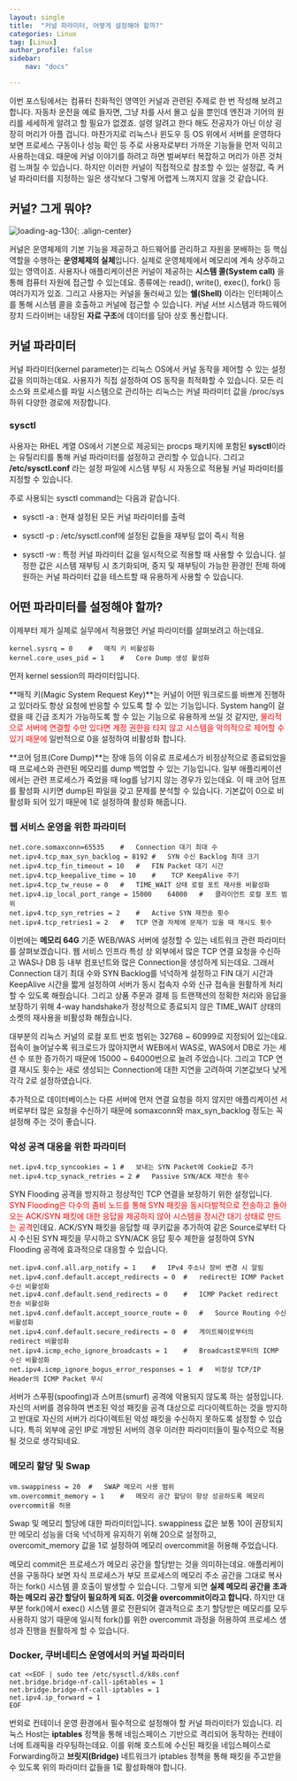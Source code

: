 ```yaml
---
layout: single
title:  "커널 파라미터, 어떻게 설정해야 할까?"
categories: Linux
tag: [Linux]
author_profile: false
sidebar:
    nav: "docs"

---
```


이번 포스팅에서는 컴퓨터 친화적인 영역인 커널과 관련된 주제로 한 번 작성해 보려고 합니다. 자동차 운전을 예로 들자면, 그냥 차를 사서 몰고 싶을 뿐인데 엔진과 기어의 원리를 세세하게 알려고 할 필요가 없겠죠. 설령 알려고 한다 해도 전공자가 아닌 이상 굉장히 머리가 아플 겁니다. 마찬가지로 리눅스나 윈도우 등 OS 위에서 서버를 운영하다 보면 프로세스 구동이나 성능 확인 등 주로 사용자로부터 가까운 기능들을 먼저 익히고 사용하는데요. 때문에 커널 이야기를 하려고 하면 벌써부터 복잡하고 머리가 아픈 것처럼 느껴질 수 있습니다. 하지만 이러한 커널이 직접적으로 참조할 수 있는 설정값, 즉 커널 파라미터를 지정하는 일은 생각보다 그렇게 어렵게 느껴지지 않을 것 같습니다.

## 커널? 그게 뭐야?

<img title="" src="../../images/2025-01-20-linux-kernel-parameter/92b5b16e0d366d13cf84dffea056ac11e72e3de6.png" alt="loading-ag-130" data-align="center">{: .align-center}

커널은 운영체제의 기본 기능을 제공하고 하드웨어를 관리하고 자원을 분배하는 등 핵심 역할을 수행하는 **운영체제의 실체**입니다. 실제로 운영체제에서 메모리에 계속 상주하고 있는 영역이죠. 사용자나 애플리케이션은 커널이 제공하는 **시스템 콜(System call)** 을 통해 컴퓨터 자원에 접근할 수 있는데요. 종류에는 read(), write(), exec(), fork() 등 여러가지가 있죠. 그리고 사용자는 커널을 둘러싸고 있는 **쉘(Shell)** 이라는 인터페이스를 통해 시스템 콜을 호출하고 커널에 접근할 수 있습니다. 커널 서브 시스템과 하드웨어 장치 드라이버는 내장된 **자료 구조**에 데이터를 담아 상호 통신합니다.

## 커널 파라미터

커널 파라미터(kernel parameter)는 리눅스 OS에서 커널 동작을 제어할 수 있는 설정값을 의미하는데요. 사용자가 직접 설정하여 OS 동작을 최적화할 수 있습니다. 모든 리소스와 프로세스를 파일 시스템으로 관리하는 리눅스는 커널 파라미터 값을 /proc/sys 하위 다양한 경로에 저장합니다.

### sysctl

사용자는 RHEL 계열 OS에서 기본으로 제공되는 procps 패키지에 포함된 **sysctl**이라는 유틸리티를 통해 커널 파라미터를 설정하고 관리할 수 있습니다. 그리고 **/etc/sysctl.conf** 라는 설정 파일에 시스템 부팅 시 자동으로 적용될 커널 파라미터를 지정할 수 있습니다.

주로 사용되는 sysctl command는 다음과 같습니다.

* sysctl -a : 현재 설정된 모든 커널 파라미터를 출력

* sysctl -p : /etc/sysctl.conf에 설정된 값들을 재부팅 없이 즉시 적용

* sysctl -w : 특정 커널 파라미터 값을 일시적으로 적용할 때 사용할 수 있습니다. 설정한 값은 시스템 재부팅 시 초기화되며, 중지 및 재부팅이 가능한 환경인 전제 하에 원하는 커널 파라미터 값을 테스트할 때 유용하게 사용할 수 있습니다.

## 어떤 파라미터를 설정해야 할까?

이제부터 제가 실제로 실무에서 적용했던 커널 파라미터를 살펴보려고 하는데요.

```
kernel.sysrq = 0    #   매직 키 비활성화
kernel.core_uses_pid = 1    #   Core Dump 생성 활성화
```

먼저 kernel session의 파라미터입니다.

**매직 키(Magic System Request Key)**는 커널이 어떤 워크로드를 바쁘게 진행하고 있더라도 항상 요청에 반응할 수 있도록 할 수 있는 기능입니다. System hang이 걸렸을 때 긴급 조치가 가능하도록 할 수 있는 기능으로 유용하게 쓰일 것 같지만, <span style="color:red">물리적으로 서버에 연결할 수만 있다면 계정 권한을 타지 않고 시스템을 악의적으로 제어할 수 있기 때문에</span> 일반적으로 0을 설정하여 비활성화 합니다.

**코어 덤프(Core Dump)**는 장애 등의 이유로 프로세스가 비정상적으로 종료되었을 때 프로세스와 관련된 메모리를 dump 백업할 수 있는 기능입니다. 일부 애플리케이션에서는 관련 프로세스가 죽었을 때 log를 남기지 않는 경우가 있는데요. 이 때 코어 덤프를 활성화 시키면 dump된 파일을 갖고 문제를 분석할 수 있습니다. 기본값이 0으로 비활성화 되어 있기 때문에 1로 설정하여 활성화 해줍니다.
### 웹 서비스 운영을 위한 파라미터
```
net.core.somaxconn=65535    #   Connection 대기 최대 수
net.ipv4.tcp_max_syn_backlog = 8192 #   SYN 수신 Backlog 최대 크기
net.ipv4.tcp_fin_timeout = 10   #   FIN Packet 대기 시간
net.ipv4.tcp_keepalive_time = 10    #    TCP KeepAlive 주기
net.ipv4.tcp_tw_reuse = 0   #   TIME_WAIT 상태 로컬 포트 재사용 비활성화
net.ipv4.ip_local_port_range = 15000    64000   #   클라이언트 로컬 포트 범위
net.ipv4.tcp_syn_retries = 2    #   Active SYN 재전송 횟수
net.ipv4.tcp_retries1 = 2   #   TCP 연결 자체에 문제가 있을 때 재시도 횟수
```
이번에는 **메모리 64G** 기준 WEB/WAS 서버에 설정할 수 있는 네트워크 관련 파라미터를 살펴보겠습니다. 웹 서비스 인프라 특성 상 외부에서 많은 TCP 연결 요청을 수신하고 WAS나 DB 등 내부 컴포넌트와 많은 Connection을 생성하게 되는데요. 그래서 Connection 대기 최대 수와 SYN Backlog를 넉넉하게 설정하고 FIN 대기 시간과 KeepAlive 시간을 짧게 설정하여 서버가 동시 접속자 수와 신규 접속을 원활하게 처리할 수 있도록 해줬습니다. 그리고 상품 주문과 결제 등 트랜잭션의 정확한 처리와 응답을 보장하기 위해 4-way handshake가 정상적으로 종료되지 않은 TIME_WAIT 상태의 소켓의 재사용을 비활성화 해줬습니다.

대부분의 리눅스 커널의 로컬 포트 번호 범위는 32768 ~ 60999로 지정되어 있는데요. 접속이 늘어날수록 워크로드가 많아지면서 WEB에서 WAS로, WAS에서 DB로 가는 세션 수 또한 증가하기 때문에 15000 ~ 64000번으로 늘려 주었습니다. 그리고 TCP 연결 재시도 횟수는 새로 생성되는 Connection에 대한 지연을 고려하여 기본값보다 낮게 각각 2로 설정하였습니다.

추가적으로 데이터베이스는 다른 서버에 먼저 연결 요청을 하지 않지만 애플리케이션 서버로부터 많은 요청을 수신하기 때문에 somaxconn와 max_syn_backlog 정도는 꼭 설정해 주는 것이 좋습니다.
### 악성 공격 대응을 위한 파라미터
```
net.ipv4.tcp_syncookies = 1 #   보내는 SYN Packet에 Cookie값 추가
net.ipv4.tcp_synack_retries = 2 #   Passive SYN/ACK 재전송 횟수
```
SYN Flooding 공격을 방지하고 정상적인 TCP 연결을 보장하기 위한 설정입니다. <span style="color:red">SYN Flooding은 다수의 좀비 노드를 통해 SYN 패킷을 동시다발적으로 전송하고 돌아오는 ACK/SYN 패킷에 대한 응답을 제공하지 않아 시스템을 장시간 대기 상태로 만드는 공격</span>인데요. ACK/SYN 패킷을 응답할 때 쿠키값을 추가하여 같은 Source로부터 다시 수신된 SYN 패킷을 무시하고 SYN/ACK 응답 횟수 제한을 설정하여 SYN Flooding 공격에 효과적으로 대응할 수 있습니다.
```
net.ipv4.conf.all.arp_notify = 1    #   IPv4 주소나 장비 변경 시 알림
net.ipv4.conf.default.accept_redirects = 0  #   redirect된 ICMP Packet 수신 비활성화
net.ipv4.conf.default.send_redirects = 0    #   ICMP Packet redirect 전송 비활성화
net.ipv4.conf.default.accept_source_route = 0   #   Source Routing 수신 비활성화
net.ipv4.conf.default.secure_redirects = 0  #   게이트웨이로부터의 redirect 비활성화
net.ipv4.icmp_echo_ignore_broadcasts = 1    #   Broadcast로부터의 ICMP 수신 비활성화
net.ipv4.icmp_ignore_bogus_error_responses = 1  #   비정상 TCP/IP Header의 ICMP Packet 무시
```
서버가 스푸핑(spoofing)과 스머프(smurf) 공격에 악용되지 않도록 하는 설정입니다. 자신의 서버를 경유하여 변조된 악성 패킷을 공격 대상으로 리다이렉트하는 것을 방지하고 반대로 자신의 서버가 리다이렉트된 악성 패킷을 수신하지 못하도록 설정할 수 있습니다. 특히 외부에 공인 IP로 개방된 서버의 경우 이러한 파라미터들이 필수적으로 적용될 것으로 생각되네요.
### 메모리 할당 및 Swap
```
vm.swappiness = 20  #   SWAP 메모리 사용 범위
vm.overcommit_memory = 1    #   메모리 공간 할당이 항상 성공하도록 메모리 overcommit을 허용
```
Swap 및 메모리 할당에 대한 파라미터입니다. swappiness 값은 보통 10이 권장되지만 메모리 성능을 더욱 넉넉하게 유지하기 위해 20으로 설정하고, overcomit_memory 값을 1로 설정하여 메모리 overcommit을 허용해 주었습니다.

메모리 commit은 프로세스가 메모리 공간을 할당받는 것을 의미하는데요. 애플리케이션을 구동하다 보면 자식 프로세스가 부모 프로세스의 메모리 주소 공간을 그대로 복사하는 fork() 시스템 콜 호출이 발생할 수 있습니다. 그렇게 되면 **실제 메모리 공간을 초과하는 메모리 공간 할당이 필요하게 되죠. 이것을 overcommit이라고 합니다.** 하지만 대부분 fork()에서 exec() 시스템 콜로 전환되어 결과적으로 초기 할당받은 메모리를 모두 사용하지 않기 때문에 일시적 fork()를 위한 overcommit 과정을 허용하여 프로세스 생성과 진행을 원활하게 할 수 있습니다.

### Docker, 쿠버네티스 운영에서의 커널 파라미터
```
cat <<EOF | sudo tee /etc/sysctl.d/k8s.conf
net.bridge.bridge-nf-call-ip6tables = 1
net.bridge.bridge-nf-call-iptables = 1
net.ipv4.ip_forward = 1
EOF
```
번외로 컨테이너 운영 환경에서 필수적으로 설정해야 할 커널 파라미터가 있습니다. 리눅스 Host는 **iptables** 정책을 통해 네임스페이스 기반으로 격리되어 동작하는 컨테이너에 트래픽을 라우팅하는데요. 이를 위해 호스트에 수신된 패킷을 네임스페이스로 Forwarding하고 **브릿지(Bridge)** 네트워크가 iptables 정책을 통해 패킷을 주고받을 수 있도록 위의 파라미터 값들을 1로 활성화해야 합니다.